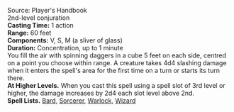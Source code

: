 Source: Player's Handbook  
2nd-level conjuration  
**Casting Time:** 1 action  
**Range:** 60 feet  
**Components:** V, S, M (a sliver of glass)  
**Duration:** Concentration, up to 1 minute  
You fill the air with spinning daggers in a cube 5 feet on each side, centred on a point you choose within range. A creature takes 4d4 slashing damage when it enters the spell's area for the first time on a turn or starts its turn there.  
**At Higher Levels.** When you cast this spell using a spell slot of 3rd level or higher, the damage increases by 2d4 each slot level above 2nd.  
**Spell Lists.** [Bard](../Spell%20Lists/Bard%20Spell%20List.md), [Sorcerer](../Spell%20Lists/Sorcerer%20Spell%20List.md), [Warlock](../Spell%20Lists/Warlock%20Spell%20List.md), [Wizard](../Spell%20Lists/Wizard%20Spell%20List.md)
